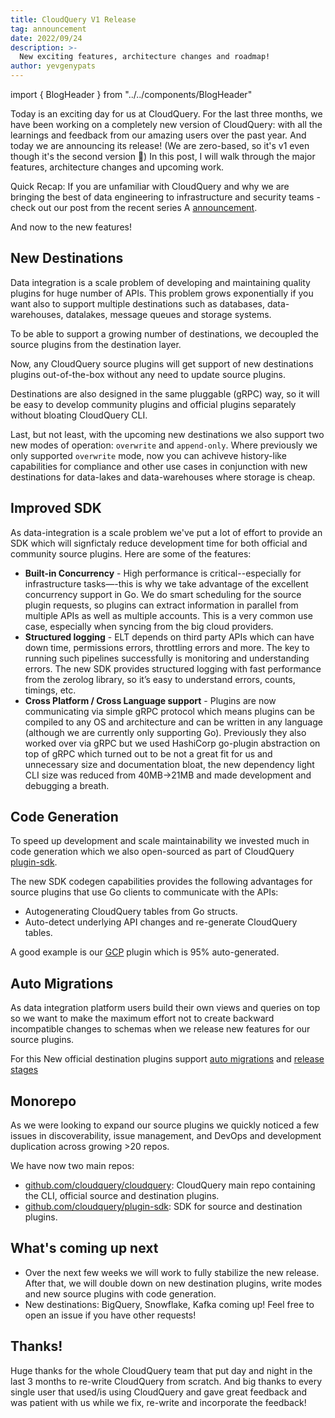 ```yaml
---
title: CloudQuery V1 Release
tag: announcement
date: 2022/09/24
description: >-
  New exciting features, architecture changes and roadmap!
author: yevgenypats
---
```


import { BlogHeader } from "../../components/BlogHeader"

<BlogHeader/>

Today is an exciting day for us at CloudQuery. For the last three months, we have been working on a completely new version of CloudQuery: with all the learnings and feedback from our amazing users over the past year. And today we are announcing its release! (We are zero-based, so it's v1 even though it's the second version 🙂) In this post, I will walk through the major features, architecture changes and upcoming work.

Quick Recap: If you are unfamiliar with CloudQuery and why we are bringing the best of data engineering to infrastructure and security teams - check out our post from the recent series A [announcement](https://www.cloudquery.io/blog/cloudquery-raises-15m-series-a#story-time).

And now to the new features!

## New Destinations

Data integration is a scale problem of developing and maintaining quality plugins for huge number of APIs. This problem grows exponentially if you want also to support multiple destinations such as databases, data-warehouses, datalakes, message queues and storage systems.

To be able to support a growing number of destinations, we decoupled the source plugins from the destination layer.

Now, any CloudQuery source plugins will get support of new destinations plugins out-of-the-box without any need to update source plugins.

Destinations are also designed in the same pluggable (gRPC) way, so it will be easy to develop community plugins and official plugins separately without bloating CloudQuery CLI.

Last, but not least, with the upcoming new destinations we also support two new modes of operation: `overwrite` and `append-only`. Where previously we only supported `overwrite` mode, now you can achiveve history-like capabilities for compliance and other use cases in conjunction with new destinations for data-lakes and data-warehouses where storage is cheap.

## Improved SDK

As data-integration is a scale problem we've put a lot of effort to provide an SDK which will signfictaly reduce development time for both official and community source plugins. Here are some of the features:

- **Built-in Concurrency** - High performance is critical--especially for infrastructure tasks—-this is why we take advantage of the excellent concurrency support in Go. We do smart scheduling for the source plugin requests, so plugins can extract information in parallel from multiple APIs as well as multiple accounts. This is a very common use case, especially when syncing from the big cloud providers.
- **Structured logging** - ELT depends on third party APIs which can have down time, permissions errors, throttling errors and more. The key to running such pipelines successfully is monitoring and understanding errors. The new SDK provides structured logging with fast performance from the zerolog library, so it’s easy to understand errors, counts, timings, etc.
- **Cross Platform / Cross Language support** - Plugins are now communicating via simple gRPC protocol which means plugins can be compiled to any OS and architecture and can be written in any language (although we are currently only supporting Go). Previously they also worked over via gRPC but we used HashiCorp go-plugin abstraction on top of gRPC which turned out to be not a great fit for us and unnecessary size and documentation bloat, the new dependency light CLI size was reduced from 40MB->21MB and made development and debugging a breath.

## Code Generation

To speed up development and scale maintainability we invested much in code generation which we also open-sourced as part of CloudQuery [plugin-sdk](https://github.com/cloudquery/plugin-sdk/tree/main/codegen).

The new SDK codegen capabilities provides the following advantages for source plugins that use Go clients to communicate with the APIs:

- Autogenerating CloudQuery tables from Go structs.
- Auto-detect underlying API changes and re-generate CloudQuery tables.

A good example is our [GCP](https://github.com/cloudquery/cloudquery/blob/main/plugins/source/gcp/codegenmain/main.go) plugin which is 95% auto-generated.

## Auto Migrations

As data integration platform users build their own views and queries on top so we want to make the maximum effort not to create backward incompatible changes to schemas when we release new features for our source plugins.

For this New official destination plugins support [auto migrations](https://v1.cloudquery.io/docs/core-concepts/migrations) and [release stages](https://v1.cloudquery.io/docs/plugins/source_plugins_release_stages)

## Monorepo

As we were looking to expand our source plugins we quickly noticed a few issues in discoverability, issue management, and DevOps and development duplication across growing >20 repos.

We have now two main repos:

- [github.com/cloudquery/cloudquery](https://github.com/cloudquery/cloudquery): CloudQuery main repo containing the CLI, official source and destination plugins.
- [github.com/cloudquery/plugin-sdk](https://github.com/cloudquery/plugin-sdk): SDK for source and destination plugins.

## What's coming up next

- Over the next few weeks we will work to fully stabilize the new release. After that, we will double down on new destination plugins, write modes and new source plugins with code generation.
- New destinations: BigQuery, Snowflake, Kafka coming up! Feel free to open an issue if you have other requests!

## Thanks!

Huge thanks for the whole CloudQuery team that put day and night in the last 3 months to re-write CloudQuery from scratch. And big thanks to every single user that used/is using CloudQuery and gave great feedback and was patient with us while we fix, re-write and incorporate the feedback!

